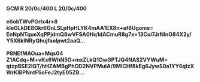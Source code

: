 #### GCM R 20/0c/400 L 20/0c/400
**e6obTWvPGrIx4r+8**<br/>**kleGLkDE8Gkr6GnLSLpHpHLYK4mAA1EX8n+af8Ugoms=**<br/>**EnNpNTqueXqPPjdmQ8wVFSA0Hq1dACmuR8g7x+13Coi7JrNlnO84X2y/Y5X6kINRyQhujfaolpwt2aaQ...**<br/><br/>
**P8NEfMAOua+Mqs04**<br/>**Z1ACdq+M+vKx6WhN5O+mxZLkQ1OwGPTJQ4NAS2VYWuM=**<br/>**qtzpBSE2lQT/hHZAMBgPhOD2NVPMulA/9MlCHf8kEg6JywS0a1YY6qIzXWrKlBPNntFSoFeJ2tyE05ZB...**